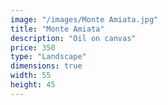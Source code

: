 ```yaml
---
image: "/images/Monte Amiata.jpg"
title: "Monte Amiata"
description: "Oil on canvas"
price: 350
type: "Landscape"
dimensions: true
width: 55
height: 45
---
```


